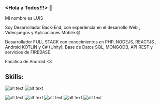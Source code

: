 ### <Hola a Todos!!!> 👋

Mi nombre es LUIS 

Soy Desarrollador Back-End, con experiencia en el desarrollo Web , Videojuegos y Aplicaciones Mobile.😄

Desarrollador FULL STACK con conocimientos en PHP, NODEJS, REACTJS , Android KOTLIN y C# (Unity), Base de Datos SQL, MONGODB, API REST y servicios de FIREBASE. 

Fanatico de Android <3

## Skills:

![alt text](https://img.shields.io/badge/Kotlin-0095D5?&style=for-the-badge&logo=kotlin&logoColor=white) ![alt text](https://img.shields.io/badge/Android-3DDC84?style=for-the-badge&logo=android&logoColor=white)

![alt text](https://img.shields.io/badge/PHP-777BB4?style=for-the-badge&logo=php&logoColor=white)
![alt text](https://img.shields.io/badge/MySQL-00000F?style=for-the-badge&logo=mysql&logoColor=white)
![alt text](https://img.shields.io/badge/JavaScript-F7DF1E?style=for-the-badge&logo=javascript&logoColor=black)
![alt text](https://img.shields.io/badge/React-20232A?style=for-the-badge&logo=react&logoColor=61DAFB)
![alt text](https://img.shields.io/badge/Unity-100000?style=for-the-badge&logo=unity&logoColor=white)


